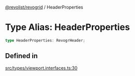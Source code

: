 [@revolist/revogrid](README.md) / HeaderProperties

# Type Alias: HeaderProperties

```ts
type HeaderProperties: RevogrHeader;
```

## Defined in

[src/types/viewport.interfaces.ts:30](https://github.com/revolist/revogrid/blob/c9c4fc1791ac452c4c9470419263ce544ebb624f/src/types/viewport.interfaces.ts#L30)
